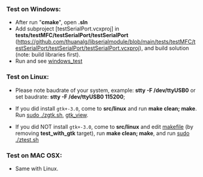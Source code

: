 ### Test on Windows:  
- After run "**cmake**", open **.sln**
- Add subproject [testSerialPort.vcxproj] in **tests/testMFC/testSerialPort/testSerialPort** (https://github.com/thuanalg/libserialmodule/blob/main/tests/testMFC/testSerialPort/testSerialPort/testSerialPort.vcxproj), and build solution (note: build libraries first).
- Run and see [windows_test](https://github.com/thuanalg/libserialmodule/blob/main/tests/images/windows_test.png)  
### Test on Linux: 
- Please note baudrate of your system, example: **stty -F /dev/ttyUSB0** or set baudrate: **stty -F /dev/ttyUSB0 115200**;
- If you did install `gtk+-3.0`, come to **src/linux** and run **make clean; make**. Run [sudo ./zgtk.sh](https://github.com/thuanalg/libserialmodule/blob/main/src/linux/zgtk.sh), [gtk_view](https://github.com/thuanalg/libserialmodule/blob/main/tests/images/linux_gtk.png).

- If you did NOT install `gtk+-3.0`, come to **src/linux** and edit [makefile](https://github.com/thuanalg/libserialmodule/blob/main/src/linux/Makefile) (by removing **test_with_gtk** target), run **make clean; make**, and run [sudo ./ztest.sh](https://github.com/thuanalg/libserialmodule/blob/main/src/linux/ztest.sh)
### Test on MAC OSX:
- Same with Linux.

